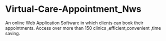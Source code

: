 # Virtual-Care-Appointment_Nws
An online Web Application Software in which clients can book their appointments.  Access over more than 150 clinics ,efficient,convenient ,time saving.
